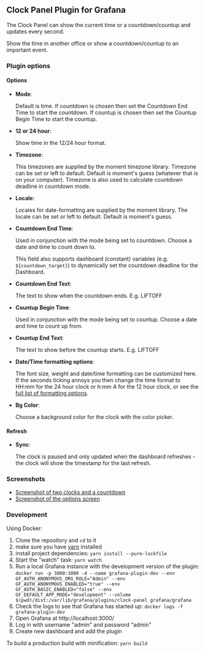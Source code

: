 ## Clock Panel Plugin for Grafana

The Clock Panel can show the current time or a countdown/countup and updates every second.

Show the time in another office or show a countdown/countup to an important event.

### Plugin options

#### Options

- **Mode**:

  Default is time.
  If countdown is chosen then set the Countdown End Time to start the countdown.
  If countup is chosen then set the Countup Begin Time to start the countup.

- **12 or 24 hour**:

  Show time in the 12/24 hour format.

- **Timezone**:

  This timezones are supplied by the moment timezone library. Timezone can be set or left to default. Default is moment's guess (whatever that is on your computer). Timezone is also used to calculate countdown deadline in countdown mode.

- **Locale**:

  Locales for date-formatting are supplied by the moment library. The locale can be set or left to default. Default is moment's guess.

- **Countdown End Time**:

  Used in conjunction with the mode being set to countdown. Choose a date and time to count down to.
  
  This field also supports dashboard (constant) variables (e.g. ``${countdown_target}``) to dynamically set the countdown deadline for the Dashboard.

- **Countdown End Text**:

  The text to show when the countdown ends. E.g. LIFTOFF

- **Countup Begin Time**:

  Used in conjunction with the mode being set to countup. Choose a date and time to count up from.

- **Countup End Text**:

  The text to show before the countup starts. E.g. LIFTOFF

- **Date/Time formatting options**:

  The font size, weight and date/time formatting can be customized here. If the seconds ticking annoys you then change the time format to HH:mm for the 24 hour clock or h:mm A for the 12 hour clock, or see the [full list of formatting options](https://momentjs.com/docs/#/displaying/).

- **Bg Color**:

  Choose a background color for the clock with the color picker.

#### Refresh
  
- **Sync**:

  The clock is paused and only updated when the dashboard refreshes - the clock will show the timestamp for the last refresh.

### Screenshots

- [Screenshot of two clocks and a countdown](https://raw.githubusercontent.com/grafana/clock-panel/06ecf59c191db642127c6153bc3145e93a1df1f8/src/img/screenshot-clocks.png)
- [Screenshot of the options screen](https://raw.githubusercontent.com/grafana/clock-panel/06ecf59c191db642127c6153bc3145e93a1df1f8/src/img/screenshot-clock-options.png)

### Development

Using Docker:

1. Clone the repository and `cd` to it
1. make sure you have [yarn]( https://yarnpkg.com/) installed
1. install project dependencies: `yarn install --pure-lockfile`
1. Start the "watch" task: `yarn watch`
1. Run a local Grafana instance with the development version of the plugin: `docker run -p 3000:3000 -d --name grafana-plugin-dev --env GF_AUTH_ANONYMOUS_ORG_ROLE="Admin" --env GF_AUTH_ANONYMOUS_ENABLED="true" --env GF_AUTH_BASIC_ENABLED="false" --env GF_DEFAULT_APP_MODE="development" --volume $(pwd)/dist:/var/lib/grafana/plugins/clock-panel grafana/grafana`
2. Check the logs to see that Grafana has started up: `docker logs -f grafana-plugin-dev`
3. Open Grafana at http://localhost:3000/
4. Log in with username "admin" and password "admin"
5. Create new dashboard and add the plugin

To build a production build with minification: `yarn build`

